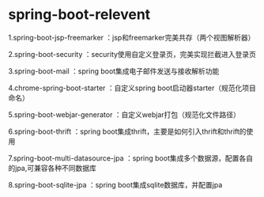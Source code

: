 # spring-boot-relevent

1.spring-boot-jsp-freemarker ：jsp和freemarker完美共存（两个视图解析器）

2.spring-boot-security ：security使用自定义登录页，完美实现拦截进入登录页

3.spring-boot-mail ：spring boot集成电子邮件发送与接收解析功能

4.chrome-spring-boot-starter ：自定义spring boot启动器starter（规范化项目命名）

5.spring-boot-webjar-generator ：自定义webjar打包（规范化文件路径）

6.spring-boot-thrift ：spring boot集成thrift，主要是如何引入thrift和thrift的使用

7.spring-boot-multi-datasource-jpa ：spring boot集成多个数据源，配置各自的jpa,可兼容各种不同数据库

8.spring-boot-sqlite-jpa ：spring boot集成sqlite数据库，并配置jpa
